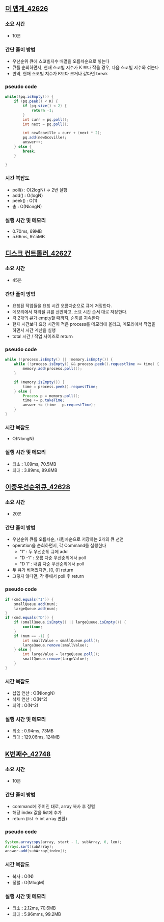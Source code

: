 ## [더 맵게_42626](https://school.programmers.co.kr/learn/courses/30/lessons/42626)

### 소요 시간
- 10분

### 간단 풀이 방법
- 우선순위 큐에 스코빌지수 배열을 오름차순으로 넣는다
- 큐를 순회하면서, 현재 스코빌 지수가 K 보다 작을 경우, 다음 스코빌 지수와 섞는다
- 만약, 현재 스코빌 지수가 K보다 크거나 같다면 break

### pseudo code
```java
while(!pq.isEmpty()) {
    if (pq.peek() < K) {
        if (pq.size() < 2) {
            return -1;
        }
        int curr = pq.poll();
        int next = pq.poll();

        int newScoville = curr + (next * 2);
        pq.add(newScoville);
        answer++;
    } else {
        break;
    }

}
```

### 시간 복잡도
- poll() : O(2logN) -> 2번 실행
- add() : O(logN)
- peek() : O(1)
- 총 : O(NlongN)

### 실행 시간 및 메모리
- 0.70ms, 69MB
- 5.66ms, 97.5MB

## [디스크 컨트롤러_42627](https://school.programmers.co.kr/learn/courses/30/lessons/42627)

### 소요 시간
- 45분

### 간단 풀이 방법
- 요청된 작업들을 요청 시간 오름차순으로 큐에 저장한다.
- 메모리에서 처리될 큐를 선언하고, 소요 시간 순서 대로 저장한다.
- 각 2개의 큐가 empty할 때까지, 순회를 지속한다
- 현재 시간보다 요청 시간이 적은 process를 메모리에 올리고, 메모리에서 작업을 하면서 시간 계산을 실행
- total 시간 / 작업 사이즈로 return

### pseudo code
```java
while (!process.isEmpty() || !memory.isEmpty()) {
    while (!process.isEmpty() && process.peek().requestTime <= time) {
        memory.add(process.poll());
    }

    if (memory.isEmpty()) {
        time = process.peek().requestTime;
    } else {
        Process p = memory.poll();
        time += p.takeTime;
        answer += (time - p.requestTime);
    }
}
```

### 시간 복잡도
- O(NlongN)

### 실행 시간 및 메모리
- 최소 : 1.09ms, 70.5MB
- 최대 : 3.89ms, 89.8MB

## [이중우선순위큐_42628](https://school.programmers.co.kr/learn/courses/30/lessons/42628)

### 소요 시간
- 20분

### 간단 풀이 방법
- 우선순위 큐를 오름차순, 내림차순으로 저장하는 2개의 큐 선언
- operation을 순회하면서, 각 Command를 실행한다
    - "I" : 두 우선순위 큐에 add
    - "D -1" : 오름 차순 우선순위에서 poll
    - "D 1" : 내림 차순 우선순위에서 poll
- 두 큐가 비어있다면, [0, 0] return
- 그렇지 않다면, 각 큐에서 poll 후 return

### pseudo code
```java
if (cmd.equals("I")) {
    smallQueue.add(num);
    largeQueue.add(num);
}
if (cmd.equals("D")) {
    if (smallQueue.isEmpty() || largeQueue.isEmpty()) {
        continue;
    }
    if (num == -1) {
        int smallValue = smallQueue.poll();
        largeQueue.remove(smallValue);
    } else {
        int largeValue = largeQueue.poll();
        smallQueue.remove(largeValue);
    }
}
```

### 시간 복잡도
- 삽입 연산 : O(NlongN)
- 삭제 연산 : O(N^2)
- 최악 : O(N^2)

### 실행 시간 및 메모리
- 최소 : 0.94ms, 73MB
- 최대 : 129.06ms, 124MB

## [K번째수_42748](https://school.programmers.co.kr/learn/courses/30/lessons/42748)

### 소요 시간
- 10분

### 간단 풀이 방법
- command에 주어진 대로, array 복사 후 정렬
- 해당 index 값을 list에 추가
- return (list -> int array 변환)

### pseudo code
```java
System.arraycopy(array, start - 1, subArray, 0, len);
Arrays.sort(subArray);
answer.add(subArray[index]);
```

### 시간 복잡도
- 복사 : O(N)
- 정렬 : O(MlogM)

### 실행 시간 및 메모리
- 최소 : 2.12ms, 70.6MB
- 최대 : 5.96mms, 99.2MB

